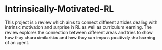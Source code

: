 # Intrinsically-Motivated-RL
This project is a review which aims to connect different articles dealing with intrinsic motivation and surprise in RL as well as curriculum learning. The review explores the connection between different areas and tries to show how they share similarities and how they can impact positively the learning of an agent. 
